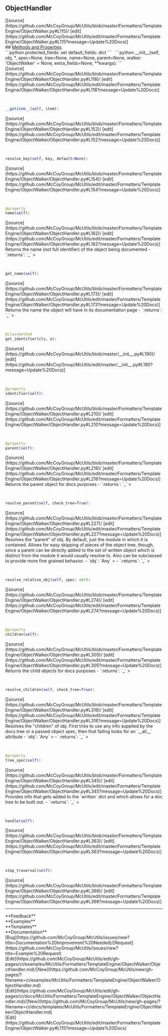 ## <a id="McUtils.Formatters.TemplateEngine.ObjectWalker.ObjectHandler">ObjectHandler</a> 

<div class="docs-source-link" markdown="1">
[[source](https://github.com/McCoyGroup/McUtils/blob/master/Formatters/TemplateEngine/ObjectWalker.py#L115)/
[edit](https://github.com/McCoyGroup/McUtils/edit/master/Formatters/TemplateEngine/ObjectWalker.py#L115?message=Update%20Docs)]
</div>









<div class="collapsible-section">
 <div class="collapsible-section collapsible-section-header" markdown="1">
## <a class="collapse-link" data-toggle="collapse" href="#methods" markdown="1"> Methods and Properties</a> <a class="float-right" data-toggle="collapse" href="#methods"><i class="fa fa-chevron-down"></i></a>
 </div>
 <div class="collapsible-section collapsible-section-body collapse show" id="methods" markdown="1">
 ```python
protected_fields: set
default_fields: dict
```
<a id="McUtils.Formatters.TemplateEngine.ObjectWalker.ObjectHandler.__init__" class="docs-object-method">&nbsp;</a> 
```python
__init__(self, obj, *, spec=None, tree=None, name=None, parent=None, walker: 'ObjectWalker' = None, extra_fields=None, **kwargs): 
```
<div class="docs-source-link" markdown="1">
[[source](https://github.com/McCoyGroup/McUtils/blob/master/Formatters/TemplateEngine/ObjectWalker/ObjectHandler.py#L118)/
[edit](https://github.com/McCoyGroup/McUtils/edit/master/Formatters/TemplateEngine/ObjectWalker/ObjectHandler.py#L118?message=Update%20Docs)]
</div>


<a id="McUtils.Formatters.TemplateEngine.ObjectWalker.ObjectHandler.__getitem__" class="docs-object-method">&nbsp;</a> 
```python
__getitem__(self, item): 
```
<div class="docs-source-link" markdown="1">
[[source](https://github.com/McCoyGroup/McUtils/blob/master/Formatters/TemplateEngine/ObjectWalker/ObjectHandler.py#L152)/
[edit](https://github.com/McCoyGroup/McUtils/edit/master/Formatters/TemplateEngine/ObjectWalker/ObjectHandler.py#L152?message=Update%20Docs)]
</div>


<a id="McUtils.Formatters.TemplateEngine.ObjectWalker.ObjectHandler.resolve_key" class="docs-object-method">&nbsp;</a> 
```python
resolve_key(self, key, default=None): 
```
<div class="docs-source-link" markdown="1">
[[source](https://github.com/McCoyGroup/McUtils/blob/master/Formatters/TemplateEngine/ObjectWalker/ObjectHandler.py#L154)/
[edit](https://github.com/McCoyGroup/McUtils/edit/master/Formatters/TemplateEngine/ObjectWalker/ObjectHandler.py#L154?message=Update%20Docs)]
</div>


<a id="McUtils.Formatters.TemplateEngine.ObjectWalker.ObjectHandler.name" class="docs-object-method">&nbsp;</a> 
```python
@property
name(self): 
```
<div class="docs-source-link" markdown="1">
[[source](https://github.com/McCoyGroup/McUtils/blob/master/Formatters/TemplateEngine/ObjectWalker/ObjectHandler.py#L162)/
[edit](https://github.com/McCoyGroup/McUtils/edit/master/Formatters/TemplateEngine/ObjectWalker/ObjectHandler.py#L162?message=Update%20Docs)]
</div>
Returns the name (not full identifier) of the object
being documented
  - `:returns`: `_`
    >


<a id="McUtils.Formatters.TemplateEngine.ObjectWalker.ObjectHandler.get_name" class="docs-object-method">&nbsp;</a> 
```python
get_name(self): 
```
<div class="docs-source-link" markdown="1">
[[source](https://github.com/McCoyGroup/McUtils/blob/master/Formatters/TemplateEngine/ObjectWalker/ObjectHandler.py#L173)/
[edit](https://github.com/McCoyGroup/McUtils/edit/master/Formatters/TemplateEngine/ObjectWalker/ObjectHandler.py#L173?message=Update%20Docs)]
</div>
Returns the name the object will have in its documentation page
  - `:returns`: `_`
    >


<a id="McUtils.Formatters.TemplateEngine.ObjectWalker.ObjectHandler.get_identifier" class="docs-object-method">&nbsp;</a> 
```python
@classmethod
get_identifier(cls, o): 
```
<div class="docs-source-link" markdown="1">
[[source](https://github.com/McCoyGroup/McUtils/blob/master/__init__.py#L190)/
[edit](https://github.com/McCoyGroup/McUtils/edit/master/__init__.py#L190?message=Update%20Docs)]
</div>


<a id="McUtils.Formatters.TemplateEngine.ObjectWalker.ObjectHandler.identifier" class="docs-object-method">&nbsp;</a> 
```python
@property
identifier(self): 
```
<div class="docs-source-link" markdown="1">
[[source](https://github.com/McCoyGroup/McUtils/blob/master/Formatters/TemplateEngine/ObjectWalker/ObjectHandler.py#L210)/
[edit](https://github.com/McCoyGroup/McUtils/edit/master/Formatters/TemplateEngine/ObjectWalker/ObjectHandler.py#L210?message=Update%20Docs)]
</div>


<a id="McUtils.Formatters.TemplateEngine.ObjectWalker.ObjectHandler.parent" class="docs-object-method">&nbsp;</a> 
```python
@property
parent(self): 
```
<div class="docs-source-link" markdown="1">
[[source](https://github.com/McCoyGroup/McUtils/blob/master/Formatters/TemplateEngine/ObjectWalker/ObjectHandler.py#L216)/
[edit](https://github.com/McCoyGroup/McUtils/edit/master/Formatters/TemplateEngine/ObjectWalker/ObjectHandler.py#L216?message=Update%20Docs)]
</div>
Returns the parent object for docs purposes
  - `:returns`: `_`
    >


<a id="McUtils.Formatters.TemplateEngine.ObjectWalker.ObjectHandler.resolve_parent" class="docs-object-method">&nbsp;</a> 
```python
resolve_parent(self, check_tree=True): 
```
<div class="docs-source-link" markdown="1">
[[source](https://github.com/McCoyGroup/McUtils/blob/master/Formatters/TemplateEngine/ObjectWalker/ObjectHandler.py#L227)/
[edit](https://github.com/McCoyGroup/McUtils/edit/master/Formatters/TemplateEngine/ObjectWalker/ObjectHandler.py#L227?message=Update%20Docs)]
</div>
Resolves the "parent" of obj.
By default, just the module in which it is contained.
Allows for easy skipping of pieces of the object tree,
though, since a parent can be directly added to the set of
written object which is distinct from the module it would
usually resolve to.
Also can be subclassed to provide more fine grained behavior.
  - `obj`: `Any`
    > 
  - `:returns`: `_`
    >


<a id="McUtils.Formatters.TemplateEngine.ObjectWalker.ObjectHandler.resolve_relative_obj" class="docs-object-method">&nbsp;</a> 
```python
resolve_relative_obj(self, spec: str): 
```
<div class="docs-source-link" markdown="1">
[[source](https://github.com/McCoyGroup/McUtils/blob/master/Formatters/TemplateEngine/ObjectWalker/ObjectHandler.py#L274)/
[edit](https://github.com/McCoyGroup/McUtils/edit/master/Formatters/TemplateEngine/ObjectWalker/ObjectHandler.py#L274?message=Update%20Docs)]
</div>


<a id="McUtils.Formatters.TemplateEngine.ObjectWalker.ObjectHandler.children" class="docs-object-method">&nbsp;</a> 
```python
@property
children(self): 
```
<div class="docs-source-link" markdown="1">
[[source](https://github.com/McCoyGroup/McUtils/blob/master/Formatters/TemplateEngine/ObjectWalker/ObjectHandler.py#L305)/
[edit](https://github.com/McCoyGroup/McUtils/edit/master/Formatters/TemplateEngine/ObjectWalker/ObjectHandler.py#L305?message=Update%20Docs)]
</div>
Returns the child objects for docs purposes
  - `:returns`: `_`
    >


<a id="McUtils.Formatters.TemplateEngine.ObjectWalker.ObjectHandler.resolve_children" class="docs-object-method">&nbsp;</a> 
```python
resolve_children(self, check_tree=True): 
```
<div class="docs-source-link" markdown="1">
[[source](https://github.com/McCoyGroup/McUtils/blob/master/Formatters/TemplateEngine/ObjectWalker/ObjectHandler.py#L316)/
[edit](https://github.com/McCoyGroup/McUtils/edit/master/Formatters/TemplateEngine/ObjectWalker/ObjectHandler.py#L316?message=Update%20Docs)]
</div>
Resolves the "children" of obj.
First tries to use any info supplied by the docs tree
or a passed object spec, then that failing looks for an
`__all__` attribute
  - `obj`: `Any`
    > 
  - `:returns`: `_`
    >


<a id="McUtils.Formatters.TemplateEngine.ObjectWalker.ObjectHandler.tree_spec" class="docs-object-method">&nbsp;</a> 
```python
@property
tree_spec(self): 
```
<div class="docs-source-link" markdown="1">
[[source](https://github.com/McCoyGroup/McUtils/blob/master/Formatters/TemplateEngine/ObjectWalker/ObjectHandler.py#L345)/
[edit](https://github.com/McCoyGroup/McUtils/edit/master/Formatters/TemplateEngine/ObjectWalker/ObjectHandler.py#L345?message=Update%20Docs)]
</div>
Provides info that gets added to the `written` dict and which allows
for a doc tree to be built out.
  - `:returns`: `_`
    >


<a id="McUtils.Formatters.TemplateEngine.ObjectWalker.ObjectHandler.handle" class="docs-object-method">&nbsp;</a> 
```python
handle(self): 
```
<div class="docs-source-link" markdown="1">
[[source](https://github.com/McCoyGroup/McUtils/blob/master/Formatters/TemplateEngine/ObjectWalker/ObjectHandler.py#L363)/
[edit](https://github.com/McCoyGroup/McUtils/edit/master/Formatters/TemplateEngine/ObjectWalker/ObjectHandler.py#L363?message=Update%20Docs)]
</div>


<a id="McUtils.Formatters.TemplateEngine.ObjectWalker.ObjectHandler.stop_traversal" class="docs-object-method">&nbsp;</a> 
```python
stop_traversal(self): 
```
<div class="docs-source-link" markdown="1">
[[source](https://github.com/McCoyGroup/McUtils/blob/master/Formatters/TemplateEngine/ObjectWalker/ObjectHandler.py#L366)/
[edit](https://github.com/McCoyGroup/McUtils/edit/master/Formatters/TemplateEngine/ObjectWalker/ObjectHandler.py#L366?message=Update%20Docs)]
</div>
 </div>
</div>












---


<div markdown="1" class="text-secondary">
<div class="container">
  <div class="row">
   <div class="col" markdown="1">
**Feedback**   
</div>
   <div class="col" markdown="1">
**Examples**   
</div>
   <div class="col" markdown="1">
**Templates**   
</div>
   <div class="col" markdown="1">
**Documentation**   
</div>
   <div class="col" markdown="1">
   
</div>
   <div class="col" markdown="1">
   
</div>
   <div class="col" markdown="1">
   
</div>
</div>
  <div class="row">
   <div class="col" markdown="1">
[Bug](https://github.com/McCoyGroup/McUtils/issues/new?title=Documentation%20Improvement%20Needed)/[Request](https://github.com/McCoyGroup/McUtils/issues/new?title=Example%20Request)   
</div>
   <div class="col" markdown="1">
[Edit](https://github.com/McCoyGroup/McUtils/edit/gh-pages/ci/examples/McUtils/Formatters/TemplateEngine/ObjectWalker/ObjectHandler.md)/[New](https://github.com/McCoyGroup/McUtils/new/gh-pages/?filename=ci/examples/McUtils/Formatters/TemplateEngine/ObjectWalker/ObjectHandler.md)   
</div>
   <div class="col" markdown="1">
[Edit](https://github.com/McCoyGroup/McUtils/edit/gh-pages/ci/docs/McUtils/Formatters/TemplateEngine/ObjectWalker/ObjectHandler.md)/[New](https://github.com/McCoyGroup/McUtils/new/gh-pages/?filename=ci/docs/templates/McUtils/Formatters/TemplateEngine/ObjectWalker/ObjectHandler.md)   
</div>
   <div class="col" markdown="1">
[Edit](https://github.com/McCoyGroup/McUtils/edit/master/Formatters/TemplateEngine/ObjectWalker.py#L115?message=Update%20Docs)   
</div>
   <div class="col" markdown="1">
   
</div>
   <div class="col" markdown="1">
   
</div>
   <div class="col" markdown="1">
   
</div>
</div>
</div>
</div>